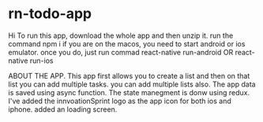 # rn-todo-app
Hi
To run this app, download the whole app and then unzip it. 
run the command npm i 
if you are on the macos, you need to start android or ios emulator. 
once you do, just run commad react-native run-android 
OR
react-native run-ios 

ABOUT THE APP.
This app first allows you to create a list 
and then on that list you can add multiple tasks. 
you can add multiple lists also.
The app data is saved using async function. 
The state manegment is donw using redux. 
I've added the innvoationSprint logo as the app icon for both ios and iphone. 
added an loading screen. 
